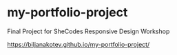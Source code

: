 # my-portfolio-project
Final Project for SheCodes Responsive Design Workshop

https://biljanakotev.github.io/my-portfolio-project/
